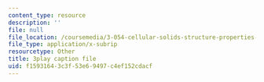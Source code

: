 ```yaml
---
content_type: resource
description: ''
file: null
file_location: /coursemedia/3-054-cellular-solids-structure-properties-and-applications-spring-2015/f15931643c3f53e69497c4ef152cdacf_U2DvFy2qM74.vtt
file_type: application/x-subrip
resourcetype: Other
title: 3play caption file
uid: f1593164-3c3f-53e6-9497-c4ef152cdacf
---
```

